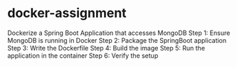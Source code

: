 # docker-assignment
Dockerize a Spring Boot Application that accesses MongoDB
Step 1: Ensure MongoDB is running in Docker
Step 2: Package the SpringBoot application
Step 3: Write the Dockerfile
Step 4: Build the image
Step 5: Run the application in the container
Step 6: Verify the setup
